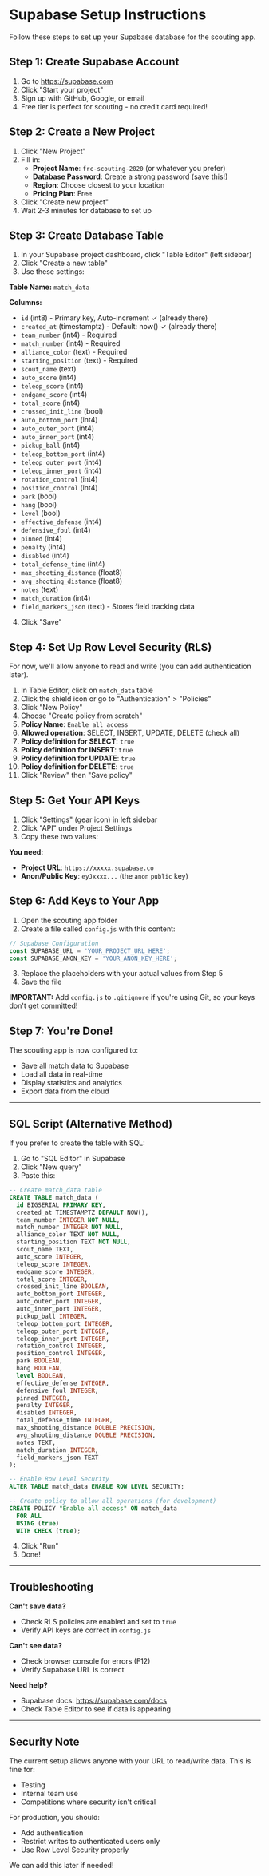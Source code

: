 # Supabase Setup Instructions

Follow these steps to set up your Supabase database for the scouting app.

## Step 1: Create Supabase Account

1. Go to https://supabase.com
2. Click "Start your project"
3. Sign up with GitHub, Google, or email
4. Free tier is perfect for scouting - no credit card required!

## Step 2: Create a New Project

1. Click "New Project"
2. Fill in:
   - **Project Name**: `frc-scouting-2020` (or whatever you prefer)
   - **Database Password**: Create a strong password (save this!)
   - **Region**: Choose closest to your location
   - **Pricing Plan**: Free
3. Click "Create new project"
4. Wait 2-3 minutes for database to set up

## Step 3: Create Database Table

1. In your Supabase project dashboard, click "Table Editor" (left sidebar)
2. Click "Create a new table"
3. Use these settings:

**Table Name:** `match_data`

**Columns:**
- `id` (int8) - Primary key, Auto-increment ✓ (already there)
- `created_at` (timestamptz) - Default: now() ✓ (already there)
- `team_number` (int4) - Required
- `match_number` (int4) - Required
- `alliance_color` (text) - Required
- `starting_position` (text) - Required
- `scout_name` (text)
- `auto_score` (int4)
- `teleop_score` (int4)
- `endgame_score` (int4)
- `total_score` (int4)
- `crossed_init_line` (bool)
- `auto_bottom_port` (int4)
- `auto_outer_port` (int4)
- `auto_inner_port` (int4)
- `pickup_ball` (int4)
- `teleop_bottom_port` (int4)
- `teleop_outer_port` (int4)
- `teleop_inner_port` (int4)
- `rotation_control` (int4)
- `position_control` (int4)
- `park` (bool)
- `hang` (bool)
- `level` (bool)
- `effective_defense` (int4)
- `defensive_foul` (int4)
- `pinned` (int4)
- `penalty` (int4)
- `disabled` (int4)
- `total_defense_time` (int4)
- `max_shooting_distance` (float8)
- `avg_shooting_distance` (float8)
- `notes` (text)
- `match_duration` (int4)
- `field_markers_json` (text) - Stores field tracking data

4. Click "Save"

## Step 4: Set Up Row Level Security (RLS)

For now, we'll allow anyone to read and write (you can add authentication later).

1. In Table Editor, click on `match_data` table
2. Click the shield icon or go to "Authentication" > "Policies"
3. Click "New Policy"
4. Choose "Create policy from scratch"
5. **Policy Name**: `Enable all access`
6. **Allowed operation**: SELECT, INSERT, UPDATE, DELETE (check all)
7. **Policy definition for SELECT**: `true`
8. **Policy definition for INSERT**: `true`
9. **Policy definition for UPDATE**: `true`
10. **Policy definition for DELETE**: `true`
11. Click "Review" then "Save policy"

## Step 5: Get Your API Keys

1. Click "Settings" (gear icon) in left sidebar
2. Click "API" under Project Settings
3. Copy these two values:

**You need:**
- **Project URL**: `https://xxxxx.supabase.co`
- **Anon/Public Key**: `eyJxxxx...` (the `anon` `public` key)

## Step 6: Add Keys to Your App

1. Open the scouting app folder
2. Create a file called `config.js` with this content:

```javascript
// Supabase Configuration
const SUPABASE_URL = 'YOUR_PROJECT_URL_HERE';
const SUPABASE_ANON_KEY = 'YOUR_ANON_KEY_HERE';
```

3. Replace the placeholders with your actual values from Step 5
4. Save the file

**IMPORTANT:** Add `config.js` to `.gitignore` if you're using Git, so your keys don't get committed!

## Step 7: You're Done!

The scouting app is now configured to:
- Save all match data to Supabase
- Load all data in real-time
- Display statistics and analytics
- Export data from the cloud

---

## SQL Script (Alternative Method)

If you prefer to create the table with SQL:

1. Go to "SQL Editor" in Supabase
2. Click "New query"
3. Paste this:

```sql
-- Create match_data table
CREATE TABLE match_data (
  id BIGSERIAL PRIMARY KEY,
  created_at TIMESTAMPTZ DEFAULT NOW(),
  team_number INTEGER NOT NULL,
  match_number INTEGER NOT NULL,
  alliance_color TEXT NOT NULL,
  starting_position TEXT NOT NULL,
  scout_name TEXT,
  auto_score INTEGER,
  teleop_score INTEGER,
  endgame_score INTEGER,
  total_score INTEGER,
  crossed_init_line BOOLEAN,
  auto_bottom_port INTEGER,
  auto_outer_port INTEGER,
  auto_inner_port INTEGER,
  pickup_ball INTEGER,
  teleop_bottom_port INTEGER,
  teleop_outer_port INTEGER,
  teleop_inner_port INTEGER,
  rotation_control INTEGER,
  position_control INTEGER,
  park BOOLEAN,
  hang BOOLEAN,
  level BOOLEAN,
  effective_defense INTEGER,
  defensive_foul INTEGER,
  pinned INTEGER,
  penalty INTEGER,
  disabled INTEGER,
  total_defense_time INTEGER,
  max_shooting_distance DOUBLE PRECISION,
  avg_shooting_distance DOUBLE PRECISION,
  notes TEXT,
  match_duration INTEGER,
  field_markers_json TEXT
);

-- Enable Row Level Security
ALTER TABLE match_data ENABLE ROW LEVEL SECURITY;

-- Create policy to allow all operations (for development)
CREATE POLICY "Enable all access" ON match_data
  FOR ALL
  USING (true)
  WITH CHECK (true);
```

4. Click "Run"
5. Done!

---

## Troubleshooting

**Can't save data?**
- Check RLS policies are enabled and set to `true`
- Verify API keys are correct in `config.js`

**Can't see data?**
- Check browser console for errors (F12)
- Verify Supabase URL is correct

**Need help?**
- Supabase docs: https://supabase.com/docs
- Check Table Editor to see if data is appearing

---

## Security Note

The current setup allows anyone with your URL to read/write data. This is fine for:
- Testing
- Internal team use
- Competitions where security isn't critical

For production, you should:
- Add authentication
- Restrict writes to authenticated users only
- Use Row Level Security properly

We can add this later if needed!
